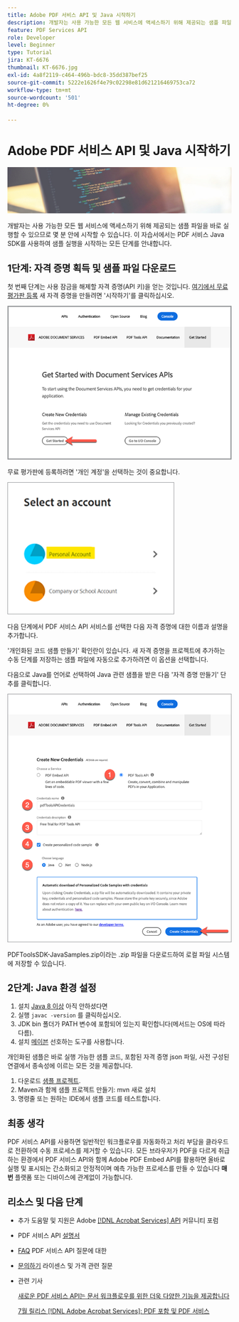 ```yaml
---
title: Adobe PDF 서비스 API 및 Java 시작하기
description: 개발자는 사용 가능한 모든 웹 서비스에 액세스하기 위해 제공되는 샘플 파일을 바로 실행하여 단 몇 분 내에 시작할 수 있습니다
feature: PDF Services API
role: Developer
level: Beginner
type: Tutorial
jira: KT-6676
thumbnail: KT-6676.jpg
exl-id: 4a8f2119-c464-496b-bdc8-35dd387bef25
source-git-commit: 5222e1626f4e79c02298e81d621216469753ca72
workflow-type: tm+mt
source-wordcount: '501'
ht-degree: 0%

---
```


# Adobe PDF 서비스 API 및 Java 시작하기

![PDF 메인 이미지 만들기](assets/GettingStartedJava_hero.jpg)

개발자는 사용 가능한 모든 웹 서비스에 액세스하기 위해 제공되는 샘플 파일을 바로 실행할 수 있으므로 몇 분 안에 시작할 수 있습니다. 이 자습서에서는 PDF 서비스 Java SDK를 사용하여 샘플 실행을 시작하는 모든 단계를 안내합니다.

## 1단계: 자격 증명 획득 및 샘플 파일 다운로드

첫 번째 단계는 사용 잠금을 해제할 자격 증명(API 키)을 얻는 것입니다. [여기에서 무료 평가판 등록](https://www.adobe.io/apis/documentcloud/dcsdk/gettingstarted.html) 새 자격 증명을 만들려면 &#39;시작하기&#39;를 클릭하십시오.

![1단계](assets/GettingStartedJava_step1.png)

무료 평가판에 등록하려면 &#39;개인 계정&#39;을 선택하는 것이 중요합니다.

![개인](assets/GettingStartedJava_personal.png)

다음 단계에서 PDF 서비스 API 서비스를 선택한 다음 자격 증명에 대한 이름과 설명을 추가합니다.

&#39;개인화된 코드 샘플 만들기&#39; 확인란이 있습니다. 새 자격 증명을 프로젝트에 추가하는 수동 단계를 저장하는 샘플 파일에 자동으로 추가하려면 이 옵션을 선택합니다.

다음으로 Java를 언어로 선택하여 Java 관련 샘플을 받은 다음 &#39;자격 증명 만들기&#39; 단추를 클릭합니다.

![자격 증명](assets/GettingStartedJava_credentials.png)

PDFToolsSDK-JavaSamples.zip이라는 .zip 파일을 다운로드하여 로컬 파일 시스템에 저장할 수 있습니다.

## 2단계: Java 환경 설정

1. 설치 [Java 8 이상](https://www.oracle.com/java/technologies/javase-downloads.html) 아직 안하셨다면
1. 실행 `javac -version` 를 클릭하십시오.
1. JDK bin 폴더가 PATH 변수에 포함되어 있는지 확인합니다(메서드는 OS에 따라 다름).
1. 설치 [메이븐](https://maven.apache.org/install.html) 선호하는 도구를 사용합니다.

개인화된 샘플은 바로 실행 가능한 샘플 코드, 포함된 자격 증명 json 파일, 사전 구성된 연결에서 종속성에 이르는 모든 것을 제공합니다.

1. 다운로드 [샘플 프로젝트](https://github.com/adobe/pdftools-java-sdk-samples).
1. Maven과 함께 샘플 프로젝트 만들기: mvn 새로 설치
1. 명령줄 또는 원하는 IDE에서 샘플 코드를 테스트합니다.

## 최종 생각

PDF 서비스 API를 사용하면 일반적인 워크플로우를 자동화하고 처리 부담을 클라우드로 전환하여 수동 프로세스를 제거할 수 있습니다. 모든 브라우저가 PDF을 다르게 취급하는 환경에서 PDF 서비스 API와 함께 Adobe PDF Embed API를 활용하면 올바로 실행 및 표시되는 간소화되고 안정적이며 예측 가능한 프로세스를 만들 수 있습니다 **매번** 플랫폼 또는 디바이스에 관계없이 가능합니다.

## 리소스 및 다음 단계

* 추가 도움말 및 지원은 Adobe [[!DNL Acrobat Services] API](https://community.adobe.com/t5/document-cloud-sdk/bd-p/Document-Cloud-SDK?page=1&amp;sort=latest_replies&amp;filter=all) 커뮤니티 포럼

* PDF 서비스 API [설명서](https://www.adobe.com/go/pdftoolsapi_doc)

* [FAQ](https://community.adobe.com/t5/document-cloud-sdk/faq-for-document-services-pdf-tools-api/m-p/10726197) PDF 서비스 API 질문에 대한

* [문의하기](https://www.adobe.com/go/pdftoolsapi_requestform) 라이센스 및 가격 관련 질문

* 관련 기사

  [새로운 PDF 서비스 API는 문서 워크플로우를 위한 더욱 다양한 기능을 제공합니다](https://community.adobe.com/t5/document-services-apis/new-pdf-tools-api-brings-more-capabilities-for-document-services/m-p/11294170)

  [7월 릴리스 [!DNL Adobe Acrobat Services]: PDF 포함 및 PDF 서비스](https://medium.com/adobetech/july-release-of-adobe-document-services-pdf-embed-and-pdf-tools-17211bf7776d)
